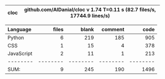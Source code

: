 cloc|github.com/AlDanial/cloc v 1.74  T=0.11 s (82.7 files/s, 17744.9 lines/s)
--- | ---

Language|files|blank|comment|code
:-------|-------:|-------:|-------:|-------:
Python|6|219|185|905
CSS|1|15|4|378
JavaScript|2|11|1|213
--------|--------|--------|--------|--------
SUM:|9|245|190|1496

